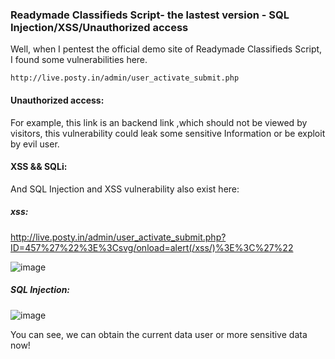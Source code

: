 ### Readymade Classifieds Script- the lastest version - SQL Injection/XSS/Unauthorized access

Well,  when I pentest the official demo site of Readymade Classifieds Script, I found some vulnerabilities here.

```
http://live.posty.in/admin/user_activate_submit.php
```

#### Unauthorized access:

For example, this link is an backend link ,which should not be viewed by visitors, this vulnerability could leak some sensitive Information or be exploit by evil user.

#### XSS && SQLi:

And  SQL Injection and XSS vulnerability also exist here:

##### xss:

http://live.posty.in/admin/user_activate_submit.php?ID=457%27%22%3E%3Csvg/onload=alert(/xss/)%3E%3C%27%22


![image](https://raw.githubusercontent.com/d4wner/Vulnerabilities-Report/master/pic/Readymade-Classifieds-Script/xss.png)


##### SQL Injection:


![image](https://raw.githubusercontent.com/d4wner/Vulnerabilities-Report/master/pic/Readymade-Classifieds-Script/sqli.png)


You can see,  we can obtain the current data user or more sensitive data now!



